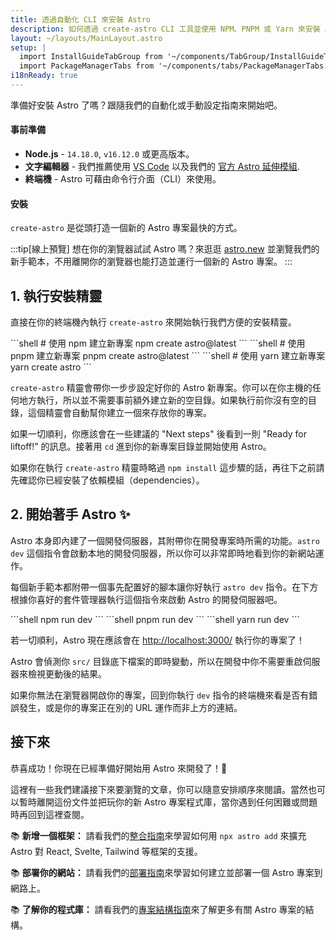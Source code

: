 ```yaml
---
title: 透過自動化 CLI 來安裝 Astro
description: 如何透過 create-astro CLI 工具並使用 NPM、PNPM 或 Yarn 來安裝 Astro
layout: ~/layouts/MainLayout.astro
setup: | 
  import InstallGuideTabGroup from '~/components/TabGroup/InstallGuideTabGroup.astro';
  import PackageManagerTabs from '~/components/tabs/PackageManagerTabs.astro'
i18nReady: true
---
```

準備好安裝 Astro 了嗎？跟隨我們的自動化或手動設定指南來開始吧。

#### 事前準備

- **Node.js** - `14.18.0`, `v16.12.0` 或更高版本。
- **文字編輯器** - 我們推薦使用 [VS Code](https://code.visualstudio.com/) 以及我們的 [官方 Astro 延伸模組](https://marketplace.visualstudio.com/items?itemName=astro-build.astro-vscode).
- **終端機** - Astro 可藉由命令行介面（CLI）來使用。

<InstallGuideTabGroup />

#### 安裝

`create-astro` 是從頭打造一個新的 Astro 專案最快的方式。

:::tip[線上預覽]
想在你的瀏覽器試試 Astro 嗎？來逛逛 [astro.new](https://astro.new/) 並瀏覽我們的新手範本，不用離開你的瀏覽器也能打造並運行一個新的 Astro 專案。
:::
## 1. 執行安裝精靈

直接在你的終端機內執行 `create-astro` 來開始執行我們方便的安裝精靈。

<PackageManagerTabs>
  <Fragment slot="npm">
  ```shell
  # 使用 npm 建立新專案
  npm create astro@latest
  ```
  </Fragment>
  <Fragment slot="pnpm">
  ```shell
  # 使用 pnpm 建立新專案
  pnpm create astro@latest
  ```
  </Fragment>
  <Fragment slot="yarn">
  ```shell
  # 使用 yarn 建立新專案
  yarn create astro
  ```
  </Fragment>
</PackageManagerTabs>

`create-astro` 精靈會帶你一步步設定好你的 Astro 新專案。你可以在你主機的任何地方執行，所以並不需要事前額外建立新的空目錄。如果執行前你沒有空的目錄，這個精靈會自動幫你建立一個來存放你的專案。

如果一切順利，你應該會在一些建議的 "Next steps" 後看到一則 "Ready for liftoff!" 的訊息。接著用 `cd` 進到你的新專案目錄並開始使用 Astro。

如果你在執行 `create-astro` 精靈時略過 `npm install` 這步驟的話，再往下之前請先確認你已經安裝了依賴模組（dependencies）。

## 2. 開始著手 Astro ✨

Astro 本身即內建了一個開發伺服器，其附帶你在開發專案時所需的功能。`astro dev` 這個指令會啟動本地的開發伺服器，所以你可以非常即時地看到你的新網站運作。

每個新手範本都附帶一個事先配置好的腳本讓你好執行 `astro dev` 指令。在下方根據你喜好的套件管理器執行這個指令來啟動 Astro 的開發伺服器吧。

<PackageManagerTabs>
  <Fragment slot="npm">
  ```shell
  npm run dev
  ```
  </Fragment>
  <Fragment slot="pnpm">
  ```shell
  pnpm run dev
  ```
  </Fragment>
  <Fragment slot="yarn">
  ```shell
  yarn run dev
  ```
  </Fragment>
</PackageManagerTabs>

若一切順利，Astro 現在應該會在 [http://localhost:3000/](http://localhost:3000/) 執行你的專案了！

Astro 會偵測你 `src/` 目錄底下檔案的即時變動，所以在開發中你不需要重啟伺服器來檢視更動後的結果。

如果你無法在瀏覽器開啟你的專案，回到你執行 `dev` 指令的終端機來看是否有錯誤發生，或是你的專案正在別的 URL 運作而非上方的連結。

## 接下來

恭喜成功！你現在已經準備好開始用 Astro 來開發了！🥳

這裡有一些我們建議接下來要瀏覽的文章，你可以隨意安排順序來閱讀。當然也可以暫時離開這份文件並把玩你的新 Astro 專案程式庫，當你遇到任何困難或問題時再回到這裡查閱。

📚 **新增一個框架：** 請看我們的[整合指南](/zh-tw/guides/integrations-guide/)來學習如何用 `npx astro add` 來擴充 Astro 對 React, Svelte, Tailwind 等框架的支援。

📚 **部署你的網站：** 請看我們的[部署指南](/zh-tw/guides/deploy/)來學習如何建立並部署一個 Astro 專案到網路上。

📚 **了解你的程式庫：** 請看我們的[專案結構指南](/zh-tw/core-concepts/project-structure/)來了解更多有關 Astro 專案的結構。
